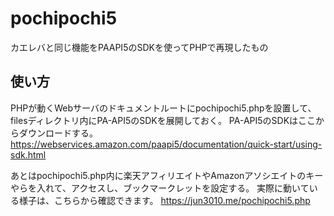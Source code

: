 # pochipochi5
カエレバと同じ機能をPAAPI5のSDKを使ってPHPで再現したもの
## 使い方
PHPが動くWebサーバのドキュメントルートにpochipochi5.phpを設置して、
filesディレクトリ内にPA-API5のSDKを展開しておく。
PA-API5のSDKはここからダウンロードする。
https://webservices.amazon.com/paapi5/documentation/quick-start/using-sdk.html

あとはpochipochi5.php内に楽天アフィリエイトやAmazonアソシエイトのキーやらを入れて、アクセスし、ブックマークレットを設定する。
実際に動いている様子は、こちらから確認できます。
https://jun3010.me/pochipochi5.php
